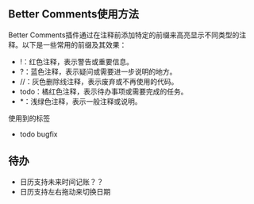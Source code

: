 ## Better Comments使用方法
Better Comments插件通过在注释前添加特定的前缀来高亮显示不同类型的注释。以下是一些常用的前缀及其效果：

- !：红色注释，表示警告或重要信息。
- ?：蓝色注释，表示疑问或需要进一步说明的地方。
- //：灰色删除线注释，表示废弃或不再使用的代码。
- todo：橘红色注释，表示待办事项或需要完成的任务。
- *：浅绿色注释，表示一般注释或说明。

使用到的标签
- todo bugfix


## 待办
- 日历支持未来时间记账？？
- 日历支持左右拖动来切换日期